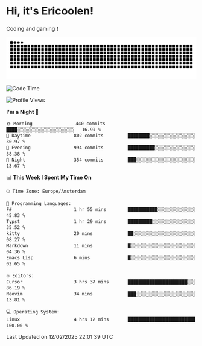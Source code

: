 # Hi, it's Ericoolen!
Coding and gaming！

<picture>
  <source media="(prefers-color-scheme: dark)" srcset="https://raw.githubusercontent.com/Eric-Song-Nop/Eric-Song-Nop/output/github-contribution-grid-snake-dark.svg">
  <source media="(prefers-color-scheme: light)" srcset="https://raw.githubusercontent.com/Eric-Song-Nop/Eric-Song-Nop/output/github-contribution-grid-snake.svg">
  <img alt="github contribution grid snake animation" src="https://raw.githubusercontent.com/Eric-Song-Nop/Eric-Song-Nop/output/github-contribution-grid-snake.svg">
</picture>

<!--START_SECTION:waka-->
![Code Time](http://img.shields.io/badge/Code%20Time-1%2C770%20hrs%2051%20mins-blue)

![Profile Views](http://img.shields.io/badge/Profile%20Views-8-blue)

**I'm a Night 🦉** 

```text
🌞 Morning                440 commits         ████░░░░░░░░░░░░░░░░░░░░░   16.99 % 
🌆 Daytime                802 commits         ████████░░░░░░░░░░░░░░░░░   30.97 % 
🌃 Evening                994 commits         ██████████░░░░░░░░░░░░░░░   38.38 % 
🌙 Night                  354 commits         ███░░░░░░░░░░░░░░░░░░░░░░   13.67 % 
```


📊 **This Week I Spent My Time On** 

```text
🕑︎ Time Zone: Europe/Amsterdam

💬 Programming Languages: 
F#                       1 hr 55 mins        ███████████░░░░░░░░░░░░░░   45.83 % 
Typst                    1 hr 29 mins        █████████░░░░░░░░░░░░░░░░   35.52 % 
kitty                    20 mins             ██░░░░░░░░░░░░░░░░░░░░░░░   08.27 % 
Markdown                 11 mins             █░░░░░░░░░░░░░░░░░░░░░░░░   04.36 % 
Emacs Lisp               6 mins              █░░░░░░░░░░░░░░░░░░░░░░░░   02.65 % 

🔥 Editors: 
Cursor                   3 hrs 37 mins       ██████████████████████░░░   86.19 % 
Neovim                   34 mins             ███░░░░░░░░░░░░░░░░░░░░░░   13.81 % 

💻 Operating System: 
Linux                    4 hrs 12 mins       █████████████████████████   100.00 % 
```


 Last Updated on 12/02/2025 22:01:39 UTC
<!--END_SECTION:waka-->
